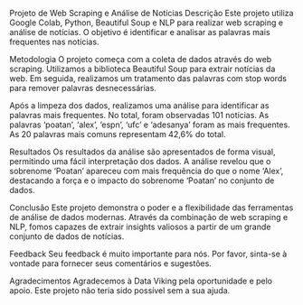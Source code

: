 Projeto de Web Scraping e Análise de Notícias
Descrição
Este projeto utiliza Google Colab, Python, Beautiful Soup e NLP para realizar web scraping e análise de notícias. O objetivo é identificar e analisar as palavras mais frequentes nas notícias.

Metodologia
O projeto começa com a coleta de dados através do web scraping. Utilizamos a biblioteca Beautiful Soup para extrair notícias da web. Em seguida, realizamos um tratamento das palavras com stop words para remover palavras desnecessárias.

Após a limpeza dos dados, realizamos uma análise para identificar as palavras mais frequentes. No total, foram observadas 101 notícias. As palavras ‘poatan’, ‘alex’, ‘espn’, ‘ufc’ e ‘adesanya’ foram as mais frequentes. As 20 palavras mais comuns representam 42,6% do total.

Resultados
Os resultados da análise são apresentados de forma visual, permitindo uma fácil interpretação dos dados. A análise revelou que o sobrenome ‘Poatan’ apareceu com mais frequência do que o nome ‘Alex’, destacando a força e o impacto do sobrenome ‘Poatan’ no conjunto de dados.

Conclusão
Este projeto demonstra o poder e a flexibilidade das ferramentas de análise de dados modernas. Através da combinação de web scraping e NLP, fomos capazes de extrair insights valiosos a partir de um grande conjunto de dados de notícias.

Feedback
Seu feedback é muito importante para nós. Por favor, sinta-se à vontade para fornecer seus comentários e sugestões.

Agradecimentos
Agradecemos à Data Viking pela oportunidade e pelo apoio. Este projeto não teria sido possível sem a sua ajuda.
